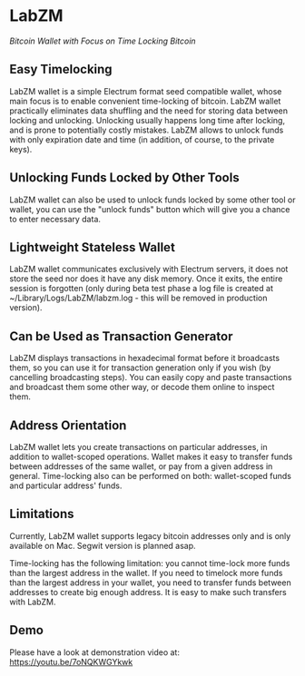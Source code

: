 # LabZM

*Bitcoin Wallet with Focus on Time Locking Bitcoin*

## Easy Timelocking

LabZM wallet is a simple Electrum format seed compatible wallet, whose main
focus is to enable convenient time-locking of bitcoin. LabZM wallet practically eliminates 
data shuffling and the need for storing data between locking and unlocking. 
Unlocking usually happens long time after locking, and is prone to potentially costly mistakes. 
LabZM allows to unlock funds with only expiration date and time (in addition, of course, to the private keys).

## Unlocking Funds Locked by Other Tools

LabZM wallet can also be used to unlock funds locked by some other tool or wallet, 
you can use the "unlock funds" button which will give you a chance to enter necessary data.

## Lightweight Stateless Wallet

LabZM wallet communicates exclusively with Electrum servers, it does not store the seed nor 
does it have any disk memory. Once it exits, the entire session is forgotten (only during beta test
phase a log file is created at ~/Library/Logs/LabZM/labzm.log - this will be removed
in production version).

## Can be Used as Transaction Generator 

LabZM displays transactions in hexadecimal format before it broadcasts them, 
so you can use it for transaction generation only if you wish (by cancelling broadcasting steps). 
You can easily copy and paste transactions and broadcast them some other way, 
or decode them online to inspect them.

## Address Orientation

LabZM wallet lets you create transactions on particular addresses, in addition to wallet-scoped
operations. Wallet makes it easy to transfer funds between addresses of the same wallet, or
pay from a given address in general. Time-locking also can be performed on both: wallet-scoped funds
and particular address' funds.

## Limitations

Currently, LabZM wallet supports legacy bitcoin addresses only and is only available on Mac.
Segwit version is planned asap.

Time-locking has the following limitation: you cannot time-lock more funds than the
largest address in the wallet. If you need to timelock more funds than the largest address
in your wallet, you need to transfer funds between addresses to create big enough address. 
It is easy to make such transfers with LabZM.

## Demo

Please have a look at demonstration video at: https://youtu.be/7oNQKWGYkwk